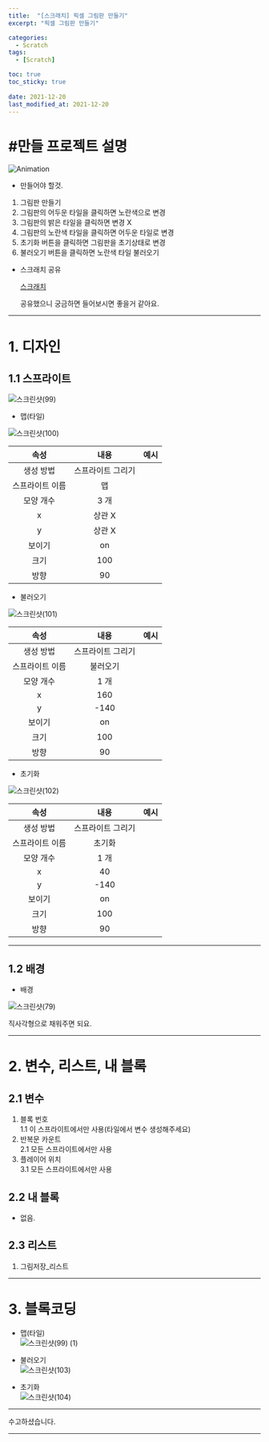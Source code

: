 ```yaml
---
title:  "[스크래치] 픽셀 그림판 만들기"
excerpt: "픽셀 그림판 만들기"

categories:
  - Scratch
tags:
  - [Scratch]

toc: true
toc_sticky: true
 
date: 2021-12-20
last_modified_at: 2021-12-20
---
```


# #만들 프로젝트 설명

![Animation](https://user-images.githubusercontent.com/55564114/146697841-31f2993a-04a0-46ff-a1d8-2f440a7696ee.gif)  

- 만들어야 할것.  
1. 그림판 만들기  
2. 그림판의 어두운 타일을 클릭하면 노란색으로 변경  
3. 그림판의 밝은 타일을 클릭하면 변경 X  
4. 그림판의 노란색 타일을 클릭하면 어두운 타일로 변경  
5. 초기화 버튼을 클릭하면 그림판을 초기상태로 변경  
6. 불러오기 버튼을 클릭하면 노란색 타일 불러오기  

- 스크래치 공유  
  
  [스크래치](https://scratch.mit.edu/projects/616687706/)  
    
  공유했으니 궁금하면 들어보시면 좋을거 같아요.  

---

# 1. 디자인

## 1.1 스프라이트

![스크린샷(99)](https://user-images.githubusercontent.com/55564114/146698093-0453060a-938f-43b9-91de-17cd8ede6cd1.png)  

- 맵(타일)  

![스크린샷(100)](https://user-images.githubusercontent.com/55564114/146698159-d74b03f4-c9ba-4665-aabc-c109cd4931fd.png)  

|속성|내용|예시|
| :---: | :---: | :---: |
|생성 방법| 스프라이트 그리기 |  |
|스프라이트 이름 | 맵 |  |
|모양 개수 | 3 개  |  |
| x | 상관 X | |
| y | 상관 X | | 
| 보이기 | on |  |
|크기 | 100 | |
|방향 | 90 |  |  
  

  
  
- 불러오기  

![스크린샷(101)](https://user-images.githubusercontent.com/55564114/146698326-35d06efa-564d-4065-8f69-fd33f2684f00.png)  

|속성|내용|예시|
| :---: | :---: | :---: |
|생성 방법| 스프라이트 그리기 |  |
|스프라이트 이름 | 불러오기  |  |
|모양 개수 | 1 개  |  |
| x | 160 | |
| y | -140 | | 
| 보이기 | on |  |
|크기 | 100 | |
|방향 | 90 |  |  
  

- 초기화  

![스크린샷(102)](https://user-images.githubusercontent.com/55564114/146698432-0df3bf34-40a0-4693-8f4c-0359730381bd.png)  

|속성|내용|예시|
| :---: | :---: | :---: |
|생성 방법| 스프라이트 그리기 |  |
|스프라이트 이름 | 초기화  |  |
|모양 개수 | 1 개  |  |
| x | 40 | |
| y | -140 | | 
| 보이기 | on |  |
|크기 | 100 | |
|방향 | 90 |  |  
  
---

## 1.2 배경

- 배경  

![스크린샷(79)](https://user-images.githubusercontent.com/55564114/144007172-37103c8d-d6f5-4b69-8e24-69e5878cf1ea.png)  
  
  직사각형으로 채워주면 되요. 


---

# 2. 변수, 리스트, 내 블록

## 2.1 변수  

1. 블록 번호  
1.1 이 스프라이트에서만 사용(타일에서 변수 생성해주세요)  
2. 반복문 카운트  
2.1 모든 스프라이트에서만 사용  
3. 플레이어 위치  
3.1 모든 스프라이트에서만 사용
  
## 2.2 내 블록 

- 없음. 

## 2.3 리스트

1. 그림저장_리스트

---

# 3. 블록코딩

 - 맵(타일)  
![스크린샷(99) (1)](https://user-images.githubusercontent.com/55564114/146698577-b5ec67aa-610f-46ca-9f3a-2dc89d438c9e.png)  

 - 불러오기  
![스크린샷(103)](https://user-images.githubusercontent.com/55564114/146698629-98da348c-be76-4041-a0bd-02f76cc2c629.png)  

 - 초기화  
 ![스크린샷(104)](https://user-images.githubusercontent.com/55564114/146698695-699a4053-7b85-4ead-9f4a-3296acc49ae1.png)  

---

수고하셨습니다.  

---

